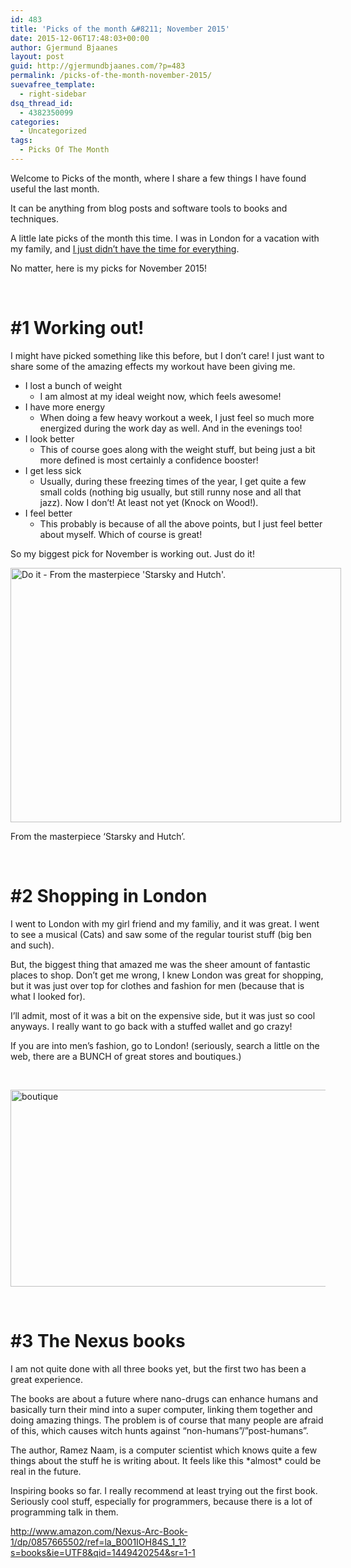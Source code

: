```yaml
---
id: 483
title: 'Picks of the month &#8211; November 2015'
date: 2015-12-06T17:48:03+00:00
author: Gjermund Bjaanes
layout: post
guid: http://gjermundbjaanes.com/?p=483
permalink: /picks-of-the-month-november-2015/
suevafree_template:
  - right-sidebar
dsq_thread_id:
  - 4382350099
categories:
  - Uncategorized
tags:
  - Picks Of The Month
---
```

Welcome to Picks of the month, where I share a few things I have found useful the last month.

It can be anything from blog posts and software tools to books and techniques.

<!--more-->
A little late picks of the month this time. I was in London for a vacation with my family, and <a href="http://gjermundbjaanes.com/i-dont-have-time-for-it-all/" target="_blank">I just didn&#8217;t have the time for everything</a>.

No matter, here is my picks for November 2015!

&nbsp;

# #1 Working out!

I might have picked something like this before, but I don&#8217;t care! I just want to share some of the amazing effects my workout have been giving me.

  * I lost a bunch of weight 
      * I am almost at my ideal weight now, which feels awesome!
  * I have more energy 
      * When doing a few heavy workout a week, I just feel so much more energized during the work day as well. And in the evenings too!
  * I look better 
      * This of course goes along with the weight stuff, but being just a bit more defined is most certainly a confidence booster!
  * I get less sick 
      * Usually, during these freezing times of the year, I get quite a few small colds (nothing big usually, but still runny nose and all that jazz). Now I don&#8217;t! At least not yet (Knock on Wood!).
  * I feel better 
      * This probably is because of all the above points, but I just feel better about myself. Which of course is great!

So my biggest pick for November is working out. Just do it!

<div id="attachment_221" style="width: 539px" class="wp-caption alignnone">
  <a href="http://gjermundbjaanes.com/wp-content/uploads/2015/04/Do-it1.png"><img class="size-full wp-image-221" src="http://gjermundbjaanes.com/wp-content/uploads/2015/04/Do-it1.png" alt="Do it - From the masterpiece 'Starsky and Hutch'." width="529" height="407" srcset="http://gjermundbjaanes.com/wp-content/uploads/2015/04/Do-it1.png 529w, http://gjermundbjaanes.com/wp-content/uploads/2015/04/Do-it1-300x231.png 300w" sizes="(max-width: 529px) 100vw, 529px" /></a>
  
  <p class="wp-caption-text">
    From the masterpiece &#8216;Starsky and Hutch&#8217;.
  </p>
</div>

&nbsp;

# #2 Shopping in London

I went to London with my girl friend and my familiy, and it was great. I went to see a musical (Cats) and saw some of the regular tourist stuff (big ben and such).

But, the biggest thing that amazed me was the sheer amount of fantastic places to shop. Don&#8217;t get me wrong, I knew London was great for shopping, but it was just over top for clothes and fashion for men (because that is what I looked for).

I&#8217;ll admit, most of it was a bit on the expensive side, but it was just so cool anyways. I really want to go back with a stuffed wallet and go crazy!

If you are into men&#8217;s fashion, go to London! (seriously, search a little on the web, there are a BUNCH of great stores and boutiques.)

&nbsp;

[<img class="alignnone  wp-image-484" src="http://gjermundbjaanes.com/wp-content/uploads/2015/12/boutique.jpg" alt="boutique" width="532" height="315" />](http://gjermundbjaanes.com/wp-content/uploads/2015/12/boutique.jpg)

&nbsp;

# #3 The Nexus books

I am not quite done with all three books yet, but the first two has been a great experience.

The books are about a future where nano-drugs can enhance humans and basically turn their mind into a super computer, linking them together and doing amazing things. The problem is of course that many people are afraid of this, which causes witch hunts against &#8220;non-humans&#8221;/&#8221;post-humans&#8221;.

The author, Ramez Naam, is a computer scientist which knows quite a few things about the stuff he is writing about. It feels like this \*almost\* could be real in the future.

Inspiring books so far. I really recommend at least trying out the first book. Seriously cool stuff, especially for programmers, because there is a lot of programming talk in them.

<a href="http://www.amazon.com/Nexus-Arc-Book-1/dp/0857665502/ref=la_B001IOH84S_1_1?s=books&ie=UTF8&qid=1449420254&sr=1-1" target="_blank">http://www.amazon.com/Nexus-Arc-Book-1/dp/0857665502/ref=la_B001IOH84S_1_1?s=books&ie=UTF8&qid=1449420254&sr=1-1</a>

&nbsp;

<div class="addtoany_share_save_container addtoany_content_bottom">
  <div class="a2a_kit a2a_kit_size_32 addtoany_list a2a_target" id="wpa2a_53">
    <a class="a2a_button_facebook" href="http://www.addtoany.com/add_to/facebook?linkurl=http%3A%2F%2Fgjermundbjaanes.com%2Fpicks-of-the-month-november-2015%2F&linkname=Picks%20of%20the%20month%20%E2%80%93%20November%202015" title="Facebook" rel="nofollow" target="_blank"></a><a class="a2a_button_twitter" href="http://www.addtoany.com/add_to/twitter?linkurl=http%3A%2F%2Fgjermundbjaanes.com%2Fpicks-of-the-month-november-2015%2F&linkname=Picks%20of%20the%20month%20%E2%80%93%20November%202015" title="Twitter" rel="nofollow" target="_blank"></a><a class="a2a_button_google_plus" href="http://www.addtoany.com/add_to/google_plus?linkurl=http%3A%2F%2Fgjermundbjaanes.com%2Fpicks-of-the-month-november-2015%2F&linkname=Picks%20of%20the%20month%20%E2%80%93%20November%202015" title="Google+" rel="nofollow" target="_blank"></a><a class="a2a_dd addtoany_share_save" href="https://www.addtoany.com/share"></a>
  </div>
</div>